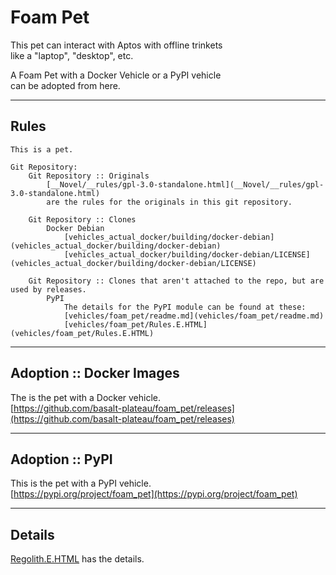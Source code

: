 


# Foam Pet
This pet can interact with Aptos with offline trinkets   
like a "laptop", "desktop", etc.   

A Foam Pet with a Docker Vehicle or a PyPI vehicle   
can be adopted from here.   

----

## Rules
```
This is a pet.

Git Repository:
	Git Repository :: Originals
		[__Novel/__rules/gpl-3.0-standalone.html](__Novel/__rules/gpl-3.0-standalone.html)     
		are the rules for the originals in this git repository.   

	Git Repository :: Clones
		Docker Debian
			[vehicles_actual_docker/building/docker-debian](vehicles_actual_docker/building/docker-debian)   
			[vehicles_actual_docker/building/docker-debian/LICENSE](vehicles_actual_docker/building/docker-debian/LICENSE)   

	Git Repository :: Clones that aren't attached to the repo, but are used by releases.
		PyPI 
			The details for the PyPI module can be found at these:  
			[vehicles/foam_pet/readme.md](vehicles/foam_pet/readme.md)  
			[vehicles/foam_pet/Rules.E.HTML](vehicles/foam_pet/Rules.E.HTML)
```

----

## Adoption :: Docker Images  
The is the pet with a Docker vehicle.      
[https://github.com/basalt-plateau/foam_pet/releases](https://github.com/basalt-plateau/foam_pet/releases)

----

## Adoption :: PyPI
This is the pet with a PyPI vehicle.    
[https://pypi.org/project/foam_pet](https://pypi.org/project/foam_pet)

----

## Details
[Regolith.E.HTML](Regolith.E.HTML) has the details.  